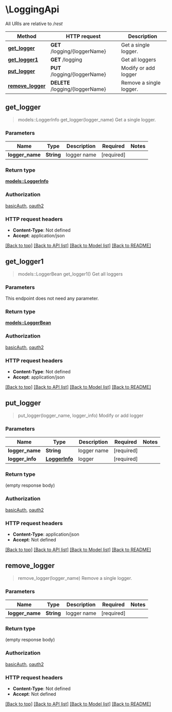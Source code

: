# \LoggingApi

All URIs are relative to */rest*

Method | HTTP request | Description
------------- | ------------- | -------------
[**get_logger**](LoggingApi.md#get_logger) | **GET** /logging/{loggerName} | Get a single logger.
[**get_logger1**](LoggingApi.md#get_logger1) | **GET** /logging | Get all loggers
[**put_logger**](LoggingApi.md#put_logger) | **PUT** /logging/{loggerName} | Modify or add logger
[**remove_logger**](LoggingApi.md#remove_logger) | **DELETE** /logging/{loggerName} | Remove a single logger.



## get_logger

> models::LoggerInfo get_logger(logger_name)
Get a single logger.

### Parameters


Name | Type | Description  | Required | Notes
------------- | ------------- | ------------- | ------------- | -------------
**logger_name** | **String** | logger name | [required] |

### Return type

[**models::LoggerInfo**](LoggerInfo.md)

### Authorization

[basicAuth](../README.md#basicAuth), [oauth2](../README.md#oauth2)

### HTTP request headers

- **Content-Type**: Not defined
- **Accept**: application/json

[[Back to top]](#) [[Back to API list]](../README.md#documentation-for-api-endpoints) [[Back to Model list]](../README.md#documentation-for-models) [[Back to README]](../README.md)


## get_logger1

> models::LoggerBean get_logger1()
Get all loggers

### Parameters

This endpoint does not need any parameter.

### Return type

[**models::LoggerBean**](LoggerBean.md)

### Authorization

[basicAuth](../README.md#basicAuth), [oauth2](../README.md#oauth2)

### HTTP request headers

- **Content-Type**: Not defined
- **Accept**: application/json

[[Back to top]](#) [[Back to API list]](../README.md#documentation-for-api-endpoints) [[Back to Model list]](../README.md#documentation-for-models) [[Back to README]](../README.md)


## put_logger

> put_logger(logger_name, logger_info)
Modify or add logger

### Parameters


Name | Type | Description  | Required | Notes
------------- | ------------- | ------------- | ------------- | -------------
**logger_name** | **String** | logger name | [required] |
**logger_info** | [**LoggerInfo**](LoggerInfo.md) | logger | [required] |

### Return type

 (empty response body)

### Authorization

[basicAuth](../README.md#basicAuth), [oauth2](../README.md#oauth2)

### HTTP request headers

- **Content-Type**: application/json
- **Accept**: Not defined

[[Back to top]](#) [[Back to API list]](../README.md#documentation-for-api-endpoints) [[Back to Model list]](../README.md#documentation-for-models) [[Back to README]](../README.md)


## remove_logger

> remove_logger(logger_name)
Remove a single logger.

### Parameters


Name | Type | Description  | Required | Notes
------------- | ------------- | ------------- | ------------- | -------------
**logger_name** | **String** | logger name | [required] |

### Return type

 (empty response body)

### Authorization

[basicAuth](../README.md#basicAuth), [oauth2](../README.md#oauth2)

### HTTP request headers

- **Content-Type**: Not defined
- **Accept**: Not defined

[[Back to top]](#) [[Back to API list]](../README.md#documentation-for-api-endpoints) [[Back to Model list]](../README.md#documentation-for-models) [[Back to README]](../README.md)

